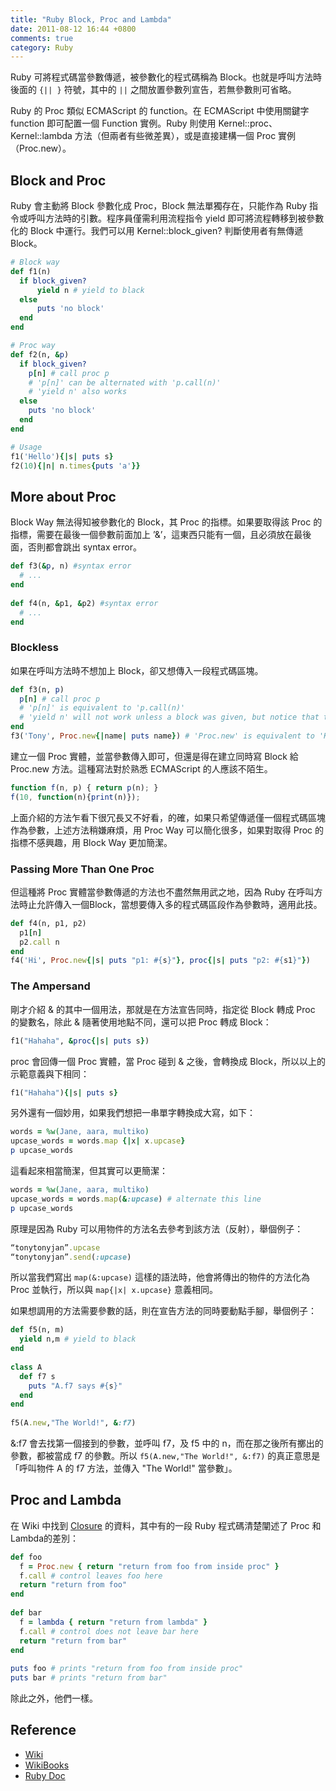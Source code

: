 ```yaml
---
title: "Ruby Block, Proc and Lambda"
date: 2011-08-12 16:44 +0800
comments: true
category: Ruby
---
```


Ruby 可將程式碼當參數傳遞，被參數化的程式碼稱為 Block。也就是呼叫方法時後面的 `{|| }`  符號，其中的 `||` 之間放置參數列宣告，若無參數則可省略。

Ruby 的 Proc 類似 ECMAScript 的 function。在 ECMAScript 中使用關鍵字 function 即可配置一個 Function 實例。Ruby 則使用 Kernel::proc、Kernel::lambda 方法（但兩者有些微差異），或是直接建構一個 Proc 實例（Proc.new）。

## Block and Proc
Ruby 會主動將 Block 參數化成 Proc，Block 無法單獨存在，只能作為 Ruby 指令或呼叫方法時的引數。程序員僅需利用流程指令 yield 即可將流程轉移到被參數化的 Block 中運行。我們可以用 Kernel::block_given? 判斷使用者有無傳遞 Block。

<!-- more -->

``` ruby Compare with Block way and Proc way
# Block way
def f1(n)
  if block_given?
      yield n # yield to black
  else
      puts 'no block'
  end
end

# Proc way
def f2(n, &p)
  if block_given?
    p[n] # call proc p
    # 'p[n]' can be alternated with 'p.call(n)'
    # 'yield n' also works
  else
    puts 'no block'
  end
end

# Usage
f1('Hello'){|s| puts s}
f2(10){|n| n.times{puts 'a'}}
```

## More about Proc
Block Way 無法得知被參數化的 Block，其 Proc 的指標。如果要取得該 Proc 的指標，需要在最後一個參數前面加上 ’&’，這東西只能有一個，且必須放在最後面，否則都會跳出 syntax error。

``` ruby Don't do this!
def f3(&p, n) #syntax error
  # ...
end
 
def f4(n, &p1, &p2) #syntax error
  # ...
end
```

### Blockless
如果在呼叫方法時不想加上 Block，卻又想傳入一段程式碼區塊。

``` ruby
def f3(n, p)
  p[n] # call proc p
  # 'p[n]' is equivalent to 'p.call(n)'
  # 'yield n' will not work unless a block was given, but notice that the block has nothing to do with parameter 'p'
end
f3('Tony', Proc.new{|name| puts name}) # 'Proc.new' is equivalent to 'Kernel::proc'
```

建立一個 Proc 實體，並當參數傳入即可，但還是得在建立同時寫 Block 給 Proc.new 方法。這種寫法對於熟悉 ECMAScript 的人應該不陌生。

``` js
function f(n, p) { return p(n); }
f(10, function(n){print(n)});
```

上面介紹的方法乍看下很冗長又不好看，的確，如果只希望傳遞僅一個程式碼區塊作為參數，上述方法稍嫌麻煩，用 Proc Way 可以簡化很多，如果對取得 Proc 的指標不感興趣，用 Block Way 更加簡潔。

### Passing More Than One Proc

但這種將 Proc 實體當參數傳遞的方法也不盡然無用武之地，因為 Ruby 在呼叫方法時止允許傳入一個Block，當想要傳入多的程式碼區段作為參數時，適用此技。

``` ruby
def f4(n, p1, p2)
  p1[n]
  p2.call n
end
f4('Hi', Proc.new{|s| puts "p1: #{s}"}, proc{|s| puts "p2: #{s1}"})
```

### The Ampersand
剛才介紹 & 的其中一個用法，那就是在方法宣告同時，指定從 Block 轉成 Proc 的變數名，除此 & 隨著使用地點不同，還可以把 Proc 轉成 Block：

``` ruby
f1("Hahaha", &proc{|s| puts s})
```

proc 會回傳一個 Proc 實體，當 Proc 碰到 & 之後，會轉換成 Block，所以以上的示範意義與下相同：

``` ruby
f1("Hahaha"){|s| puts s}
```

另外還有一個妙用，如果我們想把一串單字轉換成大寫，如下：

``` ruby
words = %w(Jane, aara, multiko)
upcase_words = words.map {|x| x.upcase} 
p upcase_words
```

這看起來相當簡潔，但其實可以更簡潔：

``` ruby
words = %w(Jane, aara, multiko)
upcase_words = words.map(&:upcase) # alternate this line
p upcase_words
```

原理是因為 Ruby 可以用物件的方法名去參考到該方法（反射），舉個例子：

``` ruby This two lines are equivalent
“tonytonyjan”.upcase
“tonytonyjan”.send(:upcase)
```

所以當我們寫出 `map(&:upcase)` 這樣的語法時，他會將傳出的物件的方法化為 Proc 並執行，所以與 `map{|x| x.upcase}` 意義相同。

如果想調用的方法需要參數的話，則在宣告方法的同時要動點手腳，舉個例子：

``` ruby
def f5(n, m)
  yield n,m # yield to black
end
 
class A
  def f7 s
    puts "A.f7 says #{s}"
  end
end
 
f5(A.new,"The World!", &:f7)
```

&:f7 會去找第一個接到的參數，並呼叫 f7，及 f5 中的 n，而在那之後所有擲出的參數，都被當成 f7 的參數。所以 `f5(A.new,"The World!", &:f7)` 的真正意思是「呼叫物件 A 的 f7 方法，並傳入 "The World!" 當參數」。

## Proc and Lambda

在 Wiki 中找到 [Closure] 的資料，其中有的一段 Ruby 程式碼清楚闡述了 Proc 和 Lambda的差別：

``` ruby Compare Proc with Lambda
def foo
  f = Proc.new { return "return from foo from inside proc" }
  f.call # control leaves foo here
  return "return from foo"
end
 
def bar
  f = lambda { return "return from lambda" }
  f.call # control does not leave bar here
  return "return from bar"
end
 
puts foo # prints "return from foo from inside proc" 
puts bar # prints "return from bar"
```

除此之外，他們一樣。

## Reference

* [Wiki][Closure]
* [WikiBooks]
* [Ruby Doc]

[Closure]: http://en.wikipedia.org/wiki/Closure_(computer_science)
[WikiBooks]: http://www.google.com/url?q=http%3A%2F%2Fzh.wikibooks.org%2Fwiki%2FRuby_Programming%2FSyntax%2FMethod_Calls&sa=D&sntz=1&usg=AFQjCNFXj4QvZXjDZVQIPhrl99JDBPCmKQ
[Ruby Doc]: http://www.google.com/url?q=http%3A%2F%2Fzh.wikibooks.org%2Fwiki%2FRuby_Programming%2FSyntax%2FMethod_Calls&sa=D&sntz=1&usg=AFQjCNFXj4QvZXjDZVQIPhrl99JDBPCmKQ
